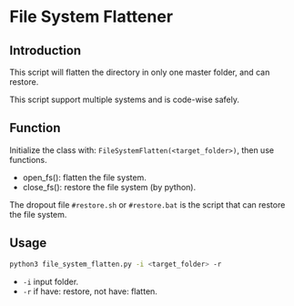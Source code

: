 # File System Flattener
## Introduction
This script will flatten the directory in only one master folder, and can restore. 

This script support multiple systems and is code-wise safely.
## Function
Initialize the class with: `FileSystemFlatten(<target_folder>)`, then use functions.
* open_fs(): flatten the file system.
* close_fs(): restore the file system (by python).

The dropout file `#restore.sh` or `#restore.bat` is the script that can restore the file system.
## Usage
```bash
python3 file_system_flatten.py -i <target_folder> -r
```
* `-i` input folder.
* `-r` if have: restore, not have: flatten.
